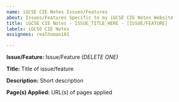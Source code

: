 ```yaml
---
name: iGCSE CIE Notes Issues/Features
about: Issues/Features Specific to my iGCSE CIE Notes Website
title: iGCSE CIE Notes - ISSUE_TITLE_HERE - [ISSUE/FEATURE]
labels: iGCSE CIE Notes
assignees: realhuman101

---
```


**Issue/Feature:** Issue/Feature *(DELETE ONE)*

**Title:** Title of issue/feature

**Description:** Short description

**Page(s) Applied:** URL(s) of pages applied
